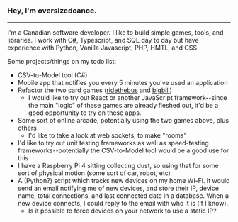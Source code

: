 ### Hey, I'm oversizedcanoe.
---
I'm a Canadian software developer. I like to build simple games, tools, and libraries. I work with C#, Typescript, and SQL day to day but have experience with Python, 
Vanilla Javascript, PHP, HMTL, and CSS.

Some projects/things on my todo list:
- CSV-to-Model tool (C#)
- Mobile app that notifies you every 5 minutes you've used an application
- Refactor the two card games ([ridethebus](https://github.com/oversizedcanoe/ridethebus) and [bigbill](https://github.com/oversizedcanoe/bigbill))
  - I would like to try out React or another JavaScript framework--since the main "logic" of these games are already fleshed out, it'd be a good opportunity to try on these apps.
- Some sort of online arcade, potentially using the two games above, plus others
  - I'd like to take a look at web sockets, to make "rooms"
- I'd like to try out unit testing frameworks as well as speed-testing frameworks--potentially the CSV-to-Model tool would be a good use for this
- I have a Raspberry Pi 4 sitting collecting dust, so using that for some sort of physical motion (some sort of car, robot, etc)
- A (Python?) script which tracks new devices on my home Wi-Fi. It would send an email notifying me of new devices, and store their IP, device name, total connections, and last connected date in a database. When a new device connects, I could reply to the email with who it is (if I know).
  - Is it possible to force devices on your network to use a static IP?
